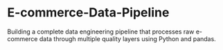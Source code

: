 # E-commerce-Data-Pipeline
Building a complete data engineering pipeline that processes raw e-commerce data through multiple quality layers using Python and pandas. 

